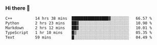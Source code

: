 ### Hi there 🌱
<!--START_SECTION:waka-->

```txt
C++          14 hrs 38 mins  ████████████████▓░░░░░░░░   66.57 %
Python       2 hrs 23 mins   ██▓░░░░░░░░░░░░░░░░░░░░░░   10.90 %
Markdown     2 hrs 12 mins   ██▓░░░░░░░░░░░░░░░░░░░░░░   10.01 %
TypeScript   1 hr 10 mins    █▒░░░░░░░░░░░░░░░░░░░░░░░   05.35 %
Text         59 mins         █░░░░░░░░░░░░░░░░░░░░░░░░   04.49 %
```

<!--END_SECTION:waka-->
<!--
**Dieg0raf/Dieg0raf** is a ✨ _special_ ✨ repository because its `README.md` (this file) appears on your GitHub profile.

Here are some ideas to get you started:

- 🔭 I’m currently working on ...
- 🌱 I’m currently learning ...
- 👯 I’m looking to collaborate on ...
- 🤔 I’m looking for help with ...
- 💬 Ask me about ...
- 📫 How to reach me: ...
- 😄 Pronouns: ...
- ⚡ Fun fact: ...
-->
